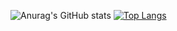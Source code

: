 
![Anurag's GitHub stats](https://github-readme-stats.vercel.app/api?username=hz0000&theme=gotham&show_icons=true)
[![Top Langs](https://github-readme-stats.vercel.app/api/top-langs/?username=hz0000&theme=gotham&layout=compact)](https://github.com/hz0000)


